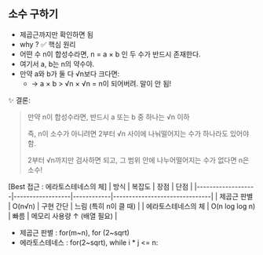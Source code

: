 ## 소수 구하기
* 제곱근까지만 확인하면 됨
* why ? ✅ 핵심 원리
* 어떤 수 n이 합성수라면, n = a × b 인 두 수가 반드시 존재한다.
* 여기서 a, b는 n의 약수야.
* 만약 a와 b가 둘 다 √n보다 크다면:
  * → a × b > √n × √n = n이 되어버려. 말이 안 됨!
 

✨ 결론:
> 만약 n이 합성수라면, 반드시 a 또는 b 중 하나는 √n 이하
> 
> 즉, n이 소수가 아니려면 2부터 √n 사이에 나눠떨어지는 수가 하나라도 있어야 함.
> 
> 2부터 √n까지만 검사하면 되고, 그 범위 안에 나누어떨어지는 수가 없다면 n은 소수!


[Best 접근 : 에라토스테네스의 체] 
| 방식              | 복잡도          | 장점       | 단점                          |
|-------------------|------------------|------------|-------------------------------|
| 제곱근 판별       | O(n√n)           | 구현 간단  | 느림 (특히 n이 클 때)        |
| 에라토스테네스의 체 | O(n log log n)  | 빠름       | 메모리 사용량 ↑ (배열 필요)  |

* 제곱근 판별 : for(m~n), for (2~sqrt)
* 에라토스테네스 :  for(2~sqrt), while i * j <= n:
